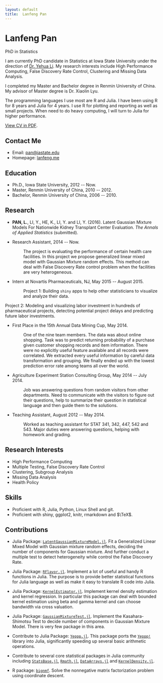 ```yaml
---
layout: default
title:  Lanfeng Pan
---
```

<h1>Lanfeng Pan</h1>
<p>
  <span class="subtitle">PhD in Statistics</span>
</p>

I am currently PhD candidate in Statistics at Iowa State University under the direction of [Dr. Yehua Li](http://www.public.iastate.edu/~yehuali/). My research interests include High Performance Computing, False Discovery Rate Control, Clustering and Missing Data Analysis.

I completed my Master and Bachelor degree in Renmin University of China. My advisor of Master degree is Dr. Xiaolin Lyu.

The programming languages I use most are R and Julia. I have been using R for 8 years and Julia for 4 years. I use R for plotting and reporting as well as small projects. When need to do heavy computing, I will turn to Julia for higher performance.

[View CV in PDF](./about/LanfengPanCV.pdf).

<!-- <iframe src="http://lanfeng.me/about/LanfengPanCV.pdf" style="width:680px; height:1800px;" frameborder="0"></iframe>
-->

## Contact Me

* Email: [pan@iastate.edu](mailto:pan@iastate.edu)
* Homepage: [lanfeng.me](http://lanfeng.me/)

## Education

* Ph.D., Iowa State University, 2012 -- Now.
* Master, Renmin University of China, 2010 -- 2012.
* Bachelor, Renmin University of China, 2006 -- 2010.

## Research

* __PAN, L.__, LI, Y., HE, K., LI, Y. and LI, Y. (2016). Latent Gaussian Mixture Models For Nationwide Kidney Transplant Center Evaluation. *The Annals of Applied Statistics* (submitted).

* Research Assistant, 2014 -- Now.

<p style="padding-left:60px;">The project is evaluating the performance of certain health care facilities. In this project we propose generalized linear mixed model with Gaussian Mixture random effects. This method can deal with False Discovery Rate control problem when the facilities are very heterogeneous.
</p>

* Intern at Novartis Pharmaceuticals, NJ, May 2015 -- August 2015.

<p style="padding-left:60px;">
Project 1: Building <code class="highlighter-rouge">shiny</code> apps to help other statisticians to visualize and analyze their data.

Project 2: Modeling and visualizing labor investment in hundreds of pharmaceutical projects, detecting potential project delays and predicting future labor investments.
</p>

* First Place in the 15th Annual Data Mining Cup, May 2014.

<p style="padding-left:60px;">
One of the nine team members. The data was about online shopping. Task was to predict returning probability of a purchase given customer shopping records and item information. There were no explicitly useful feature available and all  records were correlated. We extracted every useful information by careful data transformation and grouping. We finally ended up with the lowest prediction error rate among teams all over the world.
</p>

* Agriculture Experiment Station Consulting Group, May 2014 -- July 2014.

<p style="padding-left:60px;">
Job was answering questions from random visitors from other departments. Need to communicate with the visitors to figure out their questions, help to summarize their question in statistical language and then guide them to the solutions.
</p>

* Teaching Assistant, August 2012 -- May 2014.

<p style="padding-left:60px;">
Worked as teaching assistant for STAT 341, 342, 447, 542 and 543. Major duties were answering questions, helping with homework and grading.
</p>

## Research Interests

* High Performance Computing
* Multiple Testing, False Discovery Rate Control
* Clustering, Subgroup Analysis
* Missing Data Analysis
* Health Policy

## Skills

* Proficient with R, Julia, Python, Linux Shell and git.
* Proficient with shiny, ggplot2, knitr, rmarkdown and $\TeX$.

## Contributions
* Julia Package: [`LatentGaussianMixtureModel.jl`](http://github.com/panlanfeng/LatentGaussianMixtureModel.jl). Fit a Generalized Linear Mixed Model with Gaussian mixture random effects, deciding the number of components for Gaussian mixture. And further conduct a multiple test to detect heterogeneity while control the False Discovery Rate.

* Julia Package: [`RFlavor.jl`](http://github.com/panlanfeng/RFlavor.jl). Implement a lot of useful and handy R functions in Julia. The purpose is to provide better statistical functions for Julia language as well as make it easy to translate R code into Julia.

* Julia Package: [`KernelEstimator.jl`](http://github.com/panlanfeng/KernelEstimator.jl). Implement kernel density estimation and kernel regression. In particular this package can deal with bounded kernel estimation using beta and gamma kernel and can choose bandwidth via cross valuation.

* Julia Package: [`GaussianMixtureTest.jl`](http://github.com/panlanfeng/GaussianMixtureTest.jl). Implement the Kasahara-Shimotsu Test to decide number of components in Gaussian Mixture Model. There is very few package in this area.

* Contribute to Julia Package: [`Yeppp.jl`](http://github.com/JuliaMath/Yeppp.jl). This package ports the [`Yeppp!`](http://www.yeppp.info/) library into Julia, significantly speeding up several basic arithmetic operations.

* Contribute to several core statistical packages in Julia community including  [`StatsBase.jl`](https://github.com/JuliaStats/StatsBase.jl), [`Rmath.jl`](https://github.com/JuliaStats/Rmath.jl), [`DataArrays.jl`](https://github.com/JuliaStats/DataArrays.jl) and [`KernelDensity.jl`](https://github.com/JuliaStats/KernelDensity.jl).

* R package: [`bignmf`](http://github.com/panlanfeng/bignmf). Solve the nonnegative matrix factorization problem using coordinate descent.

<br/><br/>

<!--
<div id="disqus_thread"></div>
<script>
    /**
     *  RECOMMENDED CONFIGURATION VARIABLES: EDIT AND UNCOMMENT THE SECTION BELOW TO INSERT DYNAMIC VALUES FROM YOUR PLATFORM OR CMS.
     *  LEARN WHY DEFINING THESE VARIABLES IS IMPORTANT: https://disqus.com/admin/universalcode/#configuration-variables
     */

    var disqus_config = function () {
        this.page.url = "{{site.url}}";  // Replace PAGE_URL with your page's canonical URL variable
        this.page.identifier = "/"; // Replace PAGE_IDENTIFIER with your page's unique identifier variable
    };

    (function() {  // DON'T EDIT BELOW THIS LINE
        var d = document, s = d.createElement('script');

        s.src = '//lanfeng.disqus.com/embed.js';

        s.setAttribute('data-timestamp', +new Date());
        (d.head || d.body).appendChild(s);
    })();
</script>
<noscript>Please enable JavaScript to view the <a href="https://disqus.com/?ref_noscript" rel="nofollow">comments powered by Disqus.</a></noscript>

-->
